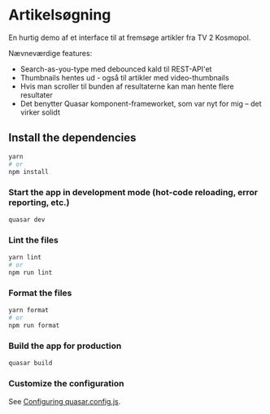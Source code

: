 # Artikelsøgning

En hurtig demo af et interface til at fremsøge artikler fra TV 2 Kosmopol.

Nævneværdige features:
* Search-as-you-type med debounced kald til REST-API'et
* Thumbnails hentes ud - også til artikler med video-thumbnails
* Hvis man scroller til bunden af resultaterne kan man hente flere resultater
* Det benytter Quasar komponent-frameworket, som var nyt for mig – det virker solidt

## Install the dependencies
```bash
yarn
# or
npm install
```

### Start the app in development mode (hot-code reloading, error reporting, etc.)
```bash
quasar dev
```

### Lint the files
```bash
yarn lint
# or
npm run lint
```


### Format the files
```bash
yarn format
# or
npm run format
```



### Build the app for production
```bash
quasar build
```

### Customize the configuration
See [Configuring quasar.config.js](https://v2.quasar.dev/quasar-cli-webpack/quasar-config-js).
